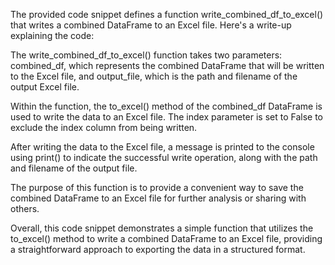The provided code snippet defines a function write_combined_df_to_excel() that writes a combined DataFrame to an Excel file. Here's a write-up explaining the code:

The write_combined_df_to_excel() function takes two parameters: combined_df, which represents the combined DataFrame that will be written to the Excel file, and output_file, which is the path and filename of the output Excel file.

Within the function, the to_excel() method of the combined_df DataFrame is used to write the data to an Excel file. The index parameter is set to False to exclude the index column from being written.

After writing the data to the Excel file, a message is printed to the console using print() to indicate the successful write operation, along with the path and filename of the output file.

The purpose of this function is to provide a convenient way to save the combined DataFrame to an Excel file for further analysis or sharing with others.

Overall, this code snippet demonstrates a simple function that utilizes the to_excel() method to write a combined DataFrame to an Excel file, providing a straightforward approach to exporting the data in a structured format.